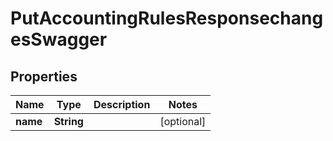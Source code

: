 
# PutAccountingRulesResponsechangesSwagger

## Properties
Name | Type | Description | Notes
------------ | ------------- | ------------- | -------------
**name** | **String** |  |  [optional]



